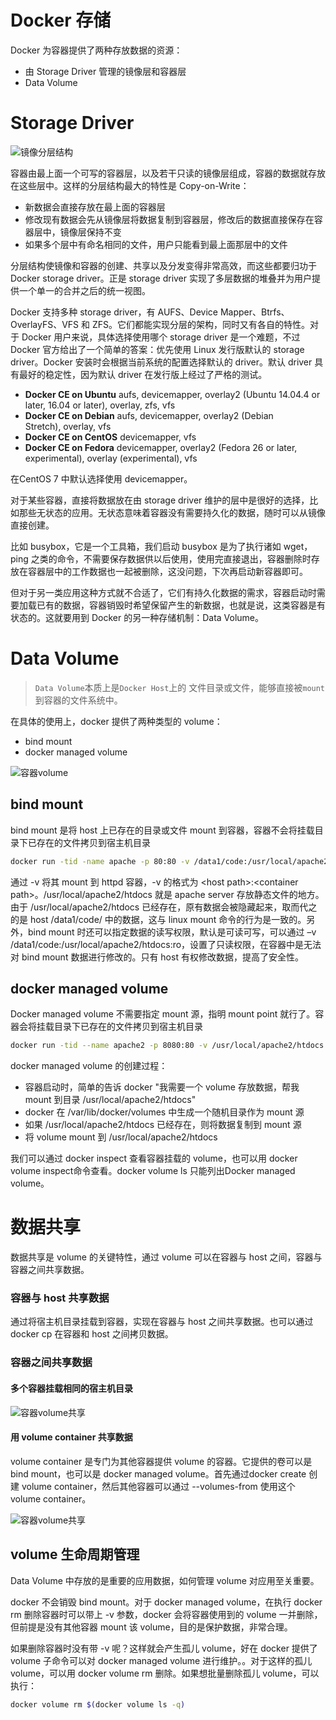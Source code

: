 # Docker 存储

Docker 为容器提供了两种存放数据的资源：

- 由 Storage Driver 管理的镜像层和容器层
- Data Volume





# Storage Driver

![镜像分层结构](https://github.com/findsec-cn/docker/raw/master/imgs/5/docker_image_layer.png)

容器由最上面一个可写的容器层，以及若干只读的镜像层组成，容器的数据就存放在这些层中。这样的分层结构最大的特性是 Copy-on-Write：

- 新数据会直接存放在最上面的容器层
- 修改现有数据会先从镜像层将数据复制到容器层，修改后的数据直接保存在容器层中，镜像层保持不变
- 如果多个层中有命名相同的文件，用户只能看到最上面那层中的文件

分层结构使镜像和容器的创建、共享以及分发变得非常高效，而这些都要归功于 Docker storage driver。正是 storage driver 实现了多层数据的堆叠并为用户提供一个单一的合并之后的统一视图。

Docker 支持多种 storage driver，有 AUFS、Device Mapper、Btrfs、OverlayFS、VFS 和 ZFS。它们都能实现分层的架构，同时又有各自的特性。对于 Docker 用户来说，具体选择使用哪个 storage driver 是一个难题，不过 Docker 官方给出了一个简单的答案：优先使用 Linux 发行版默认的 storage driver。Docker 安装时会根据当前系统的配置选择默认的 driver。默认 driver 具有最好的稳定性，因为默认 driver 在发行版上经过了严格的测试。

- **Docker CE on Ubuntu** aufs, devicemapper, overlay2 (Ubuntu 14.04.4 or later, 16.04 or later), overlay, zfs, vfs
- **Docker CE on Debian** aufs, devicemapper, overlay2 (Debian Stretch), overlay, vfs
- **Docker CE on CentOS** devicemapper, vfs
- **Docker CE on Fedora** devicemapper, overlay2 (Fedora 26 or later, experimental), overlay (experimental), vfs

在CentOS 7 中默认选择使用 devicemapper。

对于某些容器，直接将数据放在由 storage driver 维护的层中是很好的选择，比如那些无状态的应用。无状态意味着容器没有需要持久化的数据，随时可以从镜像直接创建。

比如 busybox，它是一个工具箱，我们启动 busybox 是为了执行诸如 wget，ping 之类的命令，不需要保存数据供以后使用，使用完直接退出，容器删除时存放在容器层中的工作数据也一起被删除，这没问题，下次再启动新容器即可。

但对于另一类应用这种方式就不合适了，它们有持久化数据的需求，容器启动时需要加载已有的数据，容器销毁时希望保留产生的新数据，也就是说，这类容器是有状态的。这就要用到 Docker 的另一种存储机制：Data Volume。



# Data Volume

> `Data Volume`本质上是`Docker Host`上的 文件目录或文件，能够直接被`mount`到容器的文件系统中。

在具体的使用上，docker 提供了两种类型的 volume：

- bind mount
- docker managed volume

![容器volume](https://github.com/findsec-cn/docker/raw/master/imgs/5/docker_volume.png)

## bind mount

bind mount 是将 host 上已存在的目录或文件 mount 到容器，容器不会将挂载目录下已存在的文件拷贝到宿主机目录

```bash
docker run -tid -name apache -p 80:80 -v /data1/code:/usr/local/apache2/htdocs httpd
```

通过 -v 将其 mount 到 httpd 容器，-v 的格式为 \<host path\>:\<container path\>。/usr/local/apache2/htdocs 就是 apache server 存放静态文件的地方。由于 /usr/local/apache2/htdocs 已经存在，原有数据会被隐藏起来，取而代之的是 host /data1/code/ 中的数据，这与 linux mount 命令的行为是一致的。另外，bind mount 时还可以指定数据的读写权限，默认是可读可写，可以通过 –v /data1/code:/usr/local/apache2/htdocs:ro，设置了只读权限，在容器中是无法对 bind mount 数据进行修改的。只有 host 有权修改数据，提高了安全性。

## docker managed volume

Docker managed volume 不需要指定 mount 源，指明 mount point 就行了。容器会将挂载目录下已存在的文件拷贝到宿主机目录

```bash
docker run -tid --name apache2 -p 8080:80 -v /usr/local/apache2/htdocs httpd
```

docker managed volume 的创建过程：

- 容器启动时，简单的告诉 docker "我需要一个 volume 存放数据，帮我 mount 到目录 /usr/local/apache2/htdocs"
- docker 在 /var/lib/docker/volumes 中生成一个随机目录作为 mount 源
- 如果 /usr/local/apache2/htdocs 已经存在，则将数据复制到 mount 源
- 将 volume mount 到 /usr/local/apache2/htdocs

我们可以通过 docker inspect 查看容器挂载的 volume，也可以用 docker volume inspect命令查看。docker volume ls 只能列出Docker managed volume。



# 数据共享

数据共享是 volume 的关键特性，通过 volume 可以在容器与 host 之间，容器与容器之间共享数据。

### 容器与 host 共享数据

通过将宿主机目录挂载到容器，实现在容器与 host 之间共享数据。也可以通过 docker cp 在容器和 host 之间拷贝数据。

### 容器之间共享数据

#### 多个容器挂载相同的宿主机目录

![容器volume共享](https://github.com/findsec-cn/docker/raw/master/imgs/5/docker_volume_share_1.png)

#### 用 volume container 共享数据

volume container 是专门为其他容器提供 volume 的容器。它提供的卷可以是 bind mount，也可以是 docker managed volume。首先通过docker create 创建 volume container，然后其他容器可以通过 --volumes-from 使用这个 volume container。

![容器volume共享](https://github.com/findsec-cn/docker/raw/master/imgs/5/docker_volume_share_2.png)

## volume 生命周期管理

Data Volume 中存放的是重要的应用数据，如何管理 volume 对应用至关重要。

docker 不会销毁 bind mount。对于 docker managed volume，在执行 docker rm 删除容器时可以带上 -v 参数，docker 会将容器使用到的 volume 一并删除，但前提是没有其他容器 mount 该 volume，目的是保护数据，非常合理。

如果删除容器时没有带 -v 呢？这样就会产生孤儿 volume，好在 docker 提供了 volume 子命令可以对 docker managed volume 进行维护。。对于这样的孤儿 volume，可以用 docker volume rm 删除。如果想批量删除孤儿 volume，可以执行：

```bash
docker volume rm $(docker volume ls -q)
```
